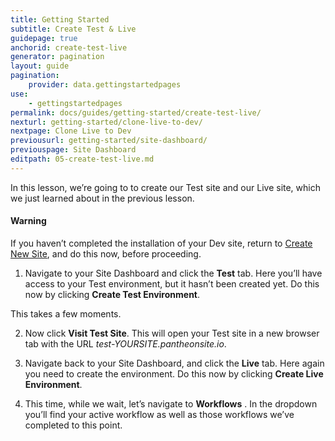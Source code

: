 ```yaml
---
title: Getting Started
subtitle: Create Test & Live
guidepage: true
anchorid: create-test-live
generator: pagination
layout: guide
pagination:
    provider: data.gettingstartedpages
use:
    - gettingstartedpages
permalink: docs/guides/getting-started/create-test-live/
nexturl: getting-started/clone-live-to-dev/
nextpage: Clone Live to Dev
previousurl: getting-started/site-dashboard/
previouspage: Site Dashboard
editpath: 05-create-test-live.md
---
```

In this lesson, we’re going to to create our <span class="glyphicons glyphicons-equalizer" aria-hidden="true"></span> Test site and our <span class="glyphicons glyphicons-cardio" aria-hidden="true"></span> Live site, which we just learned about in the previous lesson.

<div class="alert alert-danger" role="alert">
  <h4 class="info">Warning</h4>
  <p>If you haven’t completed the installation of your <span class="glyphicons glyphicons-wrench" aria-hidden="true"></span> Dev site, return to <a href=
  "/docs/guides/getting-started/create-new-site">Create New Site</a>, and do this now, before proceeding.</p>
</div>

1. Navigate to your Site Dashboard and click the **<span class="glyphicons glyphicons-equalizer" aria-hidden="true"></span> Test** tab. Here you’ll have access to your <span class="glyphicons glyphicons-equalizer" aria-hidden="true"></span> Test environment, but it hasn’t been created yet. Do this now by clicking **Create Test Environment**.

  This takes a few moments.

2. Now click **Visit Test Site**. This will open your Test site in a new browser tab with the URL *test-YOURSITE.pantheonsite.io*.

3. Navigate back to your Site Dashboard, and click the **<span class="glyphicons glyphicons-cardio" aria-hidden="true"></span> Live** tab. Here again you need to create the environment. Do this now by clicking **Create Live Environment**.

4. This time, while we wait, let’s navigate to **Workflows** . In the dropdown you’ll find your active workflow as well as those workflows we’ve completed to this point.
